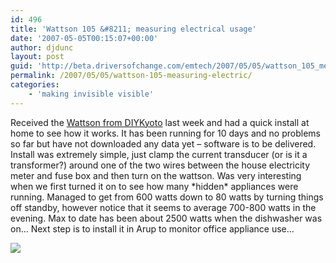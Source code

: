 ```yaml
---
id: 496
title: 'Wattson 105 &#8211; measuring electrical usage'
date: '2007-05-05T00:15:07+00:00'
author: djdunc
layout: post
guid: 'http://beta.driversofchange.com/emtech/2007/05/05/wattson_105_measuring_electric/'
permalink: /2007/05/05/wattson-105-measuring-electric/
categories:
    - 'making invisible visible'
---
```


Received the [Wattson from DIYKyoto](http://www.diykyoto.com/) last week and had a quick install at home to see how it works. It has been running for 10 days and no problems so far but have not downloaded any data yet – software is to be delivered. Install was extremely simple, just clamp the current transducer (or is it a transformer?) around one of the two wires between the house electricity meter and fuse box and then turn on the wattson. Was very interesting when we first turned it on to see how many \*hidden\* appliances were running. Managed to get from 600 watts down to 80 watts by turning things off standby, however notice that it seems to average 700-800 watts in the evening. Max to date has been about 2500 watts when the dishwasher was on… Next step is to install it in Arup to monitor office appliance use…

[![](https://i0.wp.com/farm1.static.flickr.com/173/484341944_b4f754c6b1.jpg?w=400)](http://www.flickr.com/photos/pseudonomad/484341944/in/set-72157600177693488/ "IMG_5069 on Flickr - Photo Sharing!")